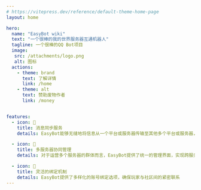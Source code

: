 ```yaml
---
# https://vitepress.dev/reference/default-theme-home-page
layout: home

hero:
  name: "EasyBot wiki"
  text: "一个很棒的我的世界服务器互通机器人"
  tagline: 一个很棒的QQ Bot项目
  image:
   src: /attachments/logo.png
   alt: 图标
  actions:
    - theme: brand
      text: 了解详情
      link: /home
    - theme: alt
      text: 赞助废物作者
      link: /money


features:
  - icon: 📧
    title: 消息同步服务
    details: EasyBot能够无缝地将信息从一个平台或服务器传输至其他多个平台或服务器，实现跨平台的即时通讯

  - icon: 🔗
    title: 多服务器协同管理
    details: 对于运营多个服务器的群体而言，EasyBot提供了统一的管理界面，实现跨服务器的高效协调

  - icon: 🔐
    title: 灵活的绑定机制
    details: EasyBot提供了多样化的账号绑定选项，确保玩家与社区间的紧密联系
---
```


